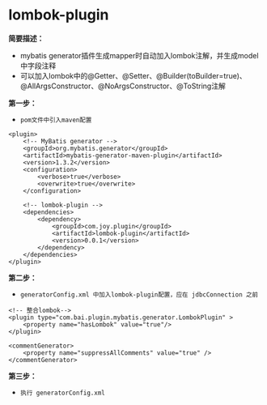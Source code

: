 # lombok-plugin

**简要描述：**

- mybatis generator插件生成mapper时自动加入lombok注解，并生成model中字段注释
- 可以加入lombok中的@Getter、@Setter、@Builder(toBuilder=true)、@AllArgsConstructor、@NoArgsConstructor、@ToString注解

**第一步：**
- `pom文件中引入maven配置 `

```
<plugin>
	<!-- MyBatis generator -->
	<groupId>org.mybatis.generator</groupId>
	<artifactId>mybatis-generator-maven-plugin</artifactId>
	<version>1.3.2</version>
	<configuration>
		<verbose>true</verbose>
		<overwrite>true</overwrite>
	</configuration>

	<!-- lombok-plugin -->
	<dependencies>
		<dependency>
			<groupId>com.joy.plugin</groupId>
			<artifactId>lombok-plugin</artifactId>
			<version>0.0.1</version>
		</dependency>
	</dependencies>
</plugin>
```

**第二步：**
- `generatorConfig.xml 中加入lombok-plugin配置，应在 jdbcConnection 之前`

```
<!-- 整合lombok-->
<plugin type="com.bai.plugin.mybatis.generator.LombokPlugin" >
	<property name="hasLombok" value="true"/>
</plugin>

<commentGenerator>
	<property name="suppressAllComments" value="true" />
</commentGenerator>
```

**第三步：**
- `执行 generatorConfig.xml`

